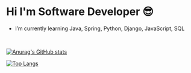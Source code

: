 # Hi I'm Software Developer 😎

<div align=center>
  


</div>

-  I’m currently learning Java, Spring, Python, Django, JavaScript, SQL
<br>

[![Anurag's GitHub stats](https://github-readme-stats.vercel.app/api?username=Parkseungje&theme=tokyonight)](https://github.com/anuraghazra/github-readme-stats)

[![Top Langs](https://github-readme-stats.vercel.app/api/top-langs/?username=Parkseungje&layout=compact)](https://github.com/anuraghazra/github-readme-stats)


